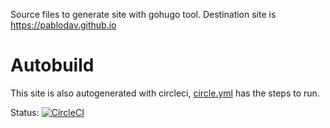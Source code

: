 
Source files to generate site with gohugo tool. 
Destination site is https://pablodav.github.io 

Autobuild
=========

This site is also autogenerated with circleci, [circle.yml](circle.yml) has the steps to run. 

Status: 
[![CircleCI](https://circleci.com/gh/pablodav/blog.svg?style=svg)](https://circleci.com/gh/pablodav/blog)


